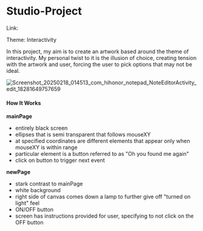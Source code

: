 # Studio-Project
Link: 

Theme: Interactivity

In this project, my aim is to create an artwork based around the theme of interactivity. My personal twist to it is the illusion of choice, creating tension with the artwork and user, forcing the user to pick options that may not be ideal. 

![Screenshot_20250218_014513_com_hihonor_notepad_NoteEditorActivity_edit_18281649757659](https://github.com/user-attachments/assets/40743a52-7ba1-4cd0-ad25-d5f75baf1d2d)

#### How It Works
**mainPage**
- entirely black screen
- ellipses that is semi transparent that follows mouseXY
- at specified coordinates are different elements that appear only when mouseXY is within range
- particular element is a button referred to as "Oh you found me again"
- click on button to trigger next event

**newPage**
- stark contrast to mainPage
- white background
- right side of canvas comes down a lamp to further give off "turned on light" feel
- ON/OFF button
- screen has instructions provided for user, specifying to not click on the OFF button


